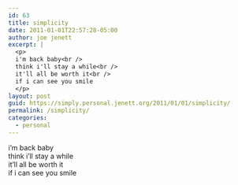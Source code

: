 ```yaml
---
id: 63
title: simplicity
date: 2011-01-01T22:57:28-05:00
author: joe jenett
excerpt: |
  <p>
  i'm back baby<br />
  think i'll stay a while<br />
  it'll all be worth it<br />
  if i can see you smile
  </p>
layout: post
guid: https://simply.personal.jenett.org/2011/01/01/simplicity/
permalink: /simplicity/
categories:
  - personal
---
```

i’m back baby  
think i’ll stay a while  
it’ll all be worth it  
if i can see you smile